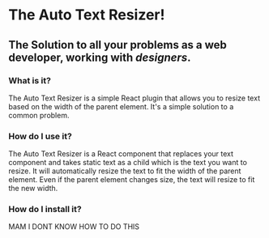# The Auto Text Resizer!
## The Solution to all your problems as a web developer, working with _designers_.

### What is it?
The Auto Text Resizer is a simple React plugin that allows you to resize text based on the width of the parent element. It's a simple solution to a common problem.

### How do I use it?
The Auto Text Resizer is a React component that replaces your text component and takes static text as a child which is the text you want to resize. It will automatically resize the text to fit the width of the parent element.
Even if the parent element changes size, the text will resize to fit the new width.

### How do I install it?
MAM I DONT KNOW HOW TO DO THIS

